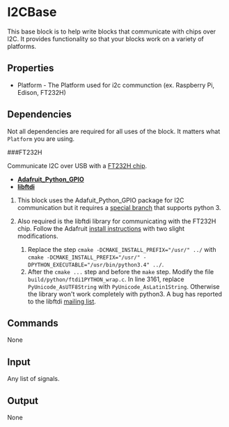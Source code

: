 I2CBase
=======

This base block is to help write blocks that communicate with chips over I2C. It provides functionality so that your blocks work on a variety of platforms.

Properties
----------

-   Platform - The Platform used for i2c communction (ex. Raspberry Pi, Edison, FT232H)

Dependencies
------------

Not all dependencies are required for all uses of the block. It matters what `Platform` you are using.

###FT232H

Communicate I2C over USB with a [FT232H chip](http://www.adafruit.com/product/2264).

-   [**Adafruit_Python_GPIO**](https://github.com/neutralio/Adafruit_Python_GPIO/tree/htu-python3-v2)
-   [**libftdi**](https://learn.adafruit.com/adafruit-ft232h-breakout/linux-setup)


1. This block uses the Adafuit_Python_GPIO package for I2C communication but it requires a [special branch](https://github.com/neutralio/Adafruit_Python_GPIO/tree/htu-python3-v2) that supports python 3.

2. Also required is the libftdi library for communicating with the FT232H chip. Follow the Adafruit [install instructions](https://learn.adafruit.com/adafruit-ft232h-breakout/linux-setup) with two slight modifications.

    1. Replace the step `cmake -DCMAKE_INSTALL_PREFIX="/usr/" ../` with  `cmake -DCMAKE_INSTALL_PREFIX="/usr/" -DPYTHON_EXECUTABLE="/usr/bin/python3.4" ../`.
    2. After the `cmake ...` step and before the `make` step. Modify the file `build/python/ftdi1PYTHON_wrap.c`. In line 3161, replace `PyUnicode_AsUTF8String` with `PyUnicode_AsLatin1String`. Otherwise the library won't work completely with python3. A bug has reported to the libftdi [mailing list](http://developer.intra2net.com/mailarchive/html/libftdi/2015/msg00100.html).


Commands
--------
None

Input
-----
Any list of signals.

Output
------
None
